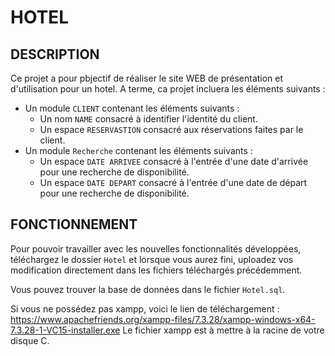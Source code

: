 # HOTEL

## DESCRIPTION

Ce projet a pour pbjectif de réaliser le site WEB de présentation et d'utilisation pour un hotel.
A terme, ca projet incluera les éléments suivants :

- Un module `CLIENT` contenant les éléments suivants :
  - Un nom `NAME` consacré à identifier l'identité du client.
  - Un espace `RESERVASTION` consacré aux réservations faites par le client.
- Un module `Recherche` contenant les éléments suivants :
  - Un espace `DATE ARRIVEE` consacré à l'entrée d'une date d'arrivée pour une recherche de disponibilité.
  - Un espace `DATE DEPART` consacré à l'entrée d'une date de départ pour une recherche de disponibilité.

## FONCTIONNEMENT

Pour pouvoir travailler avec les nouvelles fonctionnalités développées, téléchargez le dossier `Hotel` et lorsque vous aurez fini, uploadez vos modification directement dans les fichiers téléchargés précédemment.

Vous pouvez trouver la base de données dans le fichier `Hotel.sql`.

Si vous ne possédez pas xampp, voici le lien de téléchargement : https://www.apachefriends.org/xampp-files/7.3.28/xampp-windows-x64-7.3.28-1-VC15-installer.exe
Le fichier xampp est à mettre à la racine de votre disque C.
